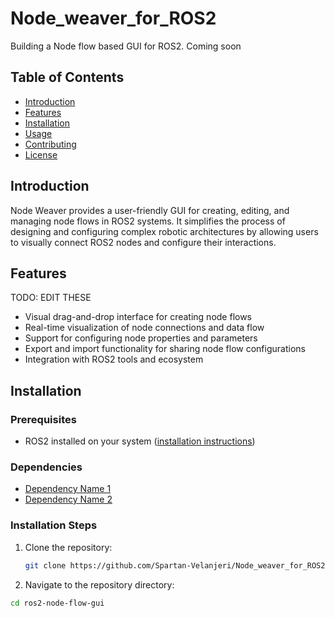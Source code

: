 # Node_weaver_for_ROS2
Building a Node flow based GUI for ROS2. Coming soon

## Table of Contents

- [Introduction](#introduction)
- [Features](#features)
- [Installation](#installation)
- [Usage](#usage)
- [Contributing](#contributing)
- [License](#license)

## Introduction
Node Weaver provides a user-friendly GUI for creating, editing, and managing node flows in ROS2 systems. It simplifies the process of designing and configuring complex robotic architectures by allowing users to visually connect ROS2 nodes and configure their interactions.

## Features
TODO: EDIT THESE
- Visual drag-and-drop interface for creating node flows
- Real-time visualization of node connections and data flow
- Support for configuring node properties and parameters
- Export and import functionality for sharing node flow configurations
- Integration with ROS2 tools and ecosystem

## Installation

### Prerequisites

- ROS2 installed on your system ([installation instructions](https://index.ros.org/doc/ros2/Installation/))

### Dependencies

- [Dependency Name 1](link)
- [Dependency Name 2](link)

### Installation Steps
1. Clone the repository:
   ```bash
   git clone https://github.com/Spartan-Velanjeri/Node_weaver_for_ROS2.git
   ```

2. Navigate to the repository directory:
```bash
cd ros2-node-flow-gui
```

